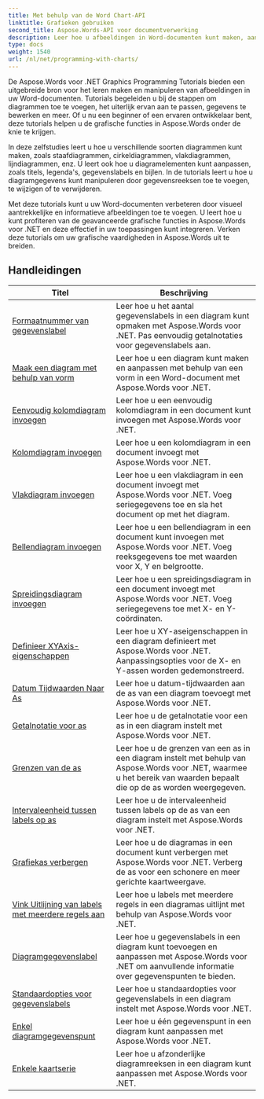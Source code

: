 ```yaml
---
title: Met behulp van de Word Chart-API
linktitle: Grafieken gebruiken
second_title: Aspose.Words-API voor documentverwerking
description: Leer hoe u afbeeldingen in Word-documenten kunt maken, aanpassen en manipuleren met Aspose.Words voor .NET. De tutorials bieden stapsgewijze uitleg en C#-broncode waarmee u diagrammen kunt toevoegen.
type: docs
weight: 1540
url: /nl/net/programming-with-charts/
---
```

De Aspose.Words voor .NET Graphics Programming Tutorials bieden een uitgebreide bron voor het leren maken en manipuleren van afbeeldingen in uw Word-documenten. Tutorials begeleiden u bij de stappen om diagrammen toe te voegen, het uiterlijk ervan aan te passen, gegevens te bewerken en meer. Of u nu een beginner of een ervaren ontwikkelaar bent, deze tutorials helpen u de grafische functies in Aspose.Words onder de knie te krijgen.

In deze zelfstudies leert u hoe u verschillende soorten diagrammen kunt maken, zoals staafdiagrammen, cirkeldiagrammen, vlakdiagrammen, lijndiagrammen, enz. U leert ook hoe u diagramelementen kunt aanpassen, zoals titels, legenda's, gegevenslabels en bijlen. In de tutorials leert u hoe u diagramgegevens kunt manipuleren door gegevensreeksen toe te voegen, te wijzigen of te verwijderen.

Met deze tutorials kunt u uw Word-documenten verbeteren door visueel aantrekkelijke en informatieve afbeeldingen toe te voegen. U leert hoe u kunt profiteren van de geavanceerde grafische functies in Aspose.Words voor .NET en deze effectief in uw toepassingen kunt integreren. Verken deze tutorials om uw grafische vaardigheden in Aspose.Words uit te breiden.

 ## Handleidingen
| Titel | Beschrijving |
| --- | --- |
| [Formaatnummer van gegevenslabel](./format-number-of-data-label/) | Leer hoe u het aantal gegevenslabels in een diagram kunt opmaken met Aspose.Words voor .NET. Pas eenvoudig getalnotaties voor gegevenslabels aan. |
| [Maak een diagram met behulp van vorm](./create-chart-using-shape/) | Leer hoe u een diagram kunt maken en aanpassen met behulp van een vorm in een Word-document met Aspose.Words voor .NET. |
| [Eenvoudig kolomdiagram invoegen](./insert-simple-column-chart/) | Leer hoe u een eenvoudig kolomdiagram in een document kunt invoegen met Aspose.Words voor .NET. |
| [Kolomdiagram invoegen](./insert-column-chart/) | Leer hoe u een kolomdiagram in een document invoegt met Aspose.Words voor .NET. |
| [Vlakdiagram invoegen](./insert-area-chart/) | Leer hoe u een vlakdiagram in een document invoegt met Aspose.Words voor .NET. Voeg seriegegevens toe en sla het document op met het diagram. |
| [Bellendiagram invoegen](./insert-bubble-chart/) | Leer hoe u een bellendiagram in een document kunt invoegen met Aspose.Words voor .NET. Voeg reeksgegevens toe met waarden voor X, Y en belgrootte. |
| [Spreidingsdiagram invoegen](./insert-scatter-chart/) | Leer hoe u een spreidingsdiagram in een document invoegt met Aspose.Words voor .NET. Voeg seriegegevens toe met X- en Y-coördinaten. |
| [Definieer XYAxis-eigenschappen](./define-xyaxis-properties/) | Leer hoe u XY-aseigenschappen in een diagram definieert met Aspose.Words voor .NET. Aanpassingsopties voor de X- en Y-assen worden gedemonstreerd. |
| [Datum Tijdwaarden Naar As](./date-time-values-to-axis/) | Leer hoe u datum-tijdwaarden aan de as van een diagram toevoegt met Aspose.Words voor .NET. |
| [Getalnotatie voor as](./number-format-for-axis/) | Leer hoe u de getalnotatie voor een as in een diagram instelt met Aspose.Words voor .NET. |
| [Grenzen van de as](./bounds-of-axis/) | Leer hoe u de grenzen van een as in een diagram instelt met behulp van Aspose.Words voor .NET, waarmee u het bereik van waarden bepaalt die op de as worden weergegeven. |
| [Intervaleenheid tussen labels op as](./interval-unit-between-labels-on-axis/) | Leer hoe u de intervaleenheid tussen labels op de as van een diagram instelt met Aspose.Words voor .NET. |
| [Grafiekas verbergen](./hide-chart-axis/) | Leer hoe u de diagramas in een document kunt verbergen met Aspose.Words voor .NET. Verberg de as voor een schonere en meer gerichte kaartweergave. |
| [Vink Uitlijning van labels met meerdere regels aan](./tick-multi-line-label-alignment/) | Leer hoe u labels met meerdere regels in een diagramas uitlijnt met behulp van Aspose.Words voor .NET. |
| [Diagramgegevenslabel](./chart-data-label/) | Leer hoe u gegevenslabels in een diagram kunt toevoegen en aanpassen met Aspose.Words voor .NET om aanvullende informatie over gegevenspunten te bieden. |
| [Standaardopties voor gegevenslabels](./default-options-for-data-labels/) | Leer hoe u standaardopties voor gegevenslabels in een diagram instelt met Aspose.Words voor .NET. |
| [Enkel diagramgegevenspunt](./single-chart-data-point/) | Leer hoe u één gegevenspunt in een diagram kunt aanpassen met Aspose.Words voor .NET. |
| [Enkele kaartserie](./single-chart-series/) | Leer hoe u afzonderlijke diagramreeksen in een diagram kunt aanpassen met Aspose.Words voor .NET. |